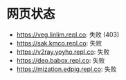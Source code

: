 # 网页状态
- https://veg.linlim.repl.co: 失败 (403)
- https://sak.kmco.repl.co: 失败
- https://v2ray.yoyho.repl.co: 失败
- https://deo.babox.repl.co: 失败
- https://mization.edpjg.repl.co: 失败

